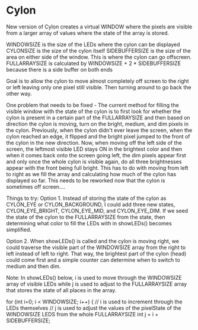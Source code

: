 # Cylon

New version of Cylon creates a virtual WINDOW where the pixels are visible from a larger array of values where the state of the array is stored.

WINDOWSIZE is the size of the LEDs where the cylon can be displayed
CYLONSIZE is the size of the cylon itself
SIDEBUFFERSIZE is the size of the area on either side of the window. This is where the cylon can go offscreen.
FULLARRAYSIZE is calculated by WINDOWSIZE + 2 * SIDEBUFFERSIZE because there is a side buffer on both ends

Goal is to allow the cylon to move almost completely off screen to the right or left leaving only one pixel still visible. Then turning around to go back the other way.

One problem that needs to be fixed - The current method for filling the visible window with the state of the cylon is to first look for whether the cylon is present in a certain part of the FULLARRAYSIZE and then based on direction the cylon is moving, turn on the bright, medium, and dim pixels in the cylon. Previously, when the cylon didn't ever leave the screen, when the cylon reached an edge, it flipped and the bright pixel jumped to the front of the cylon in the new direction. Now, when moving off the left side of the screen, the leftmost visible LED stays ON in the brightest color and then when it comes back onto the screen going left, the dim pixels appear first and only once the whole cylon is visible again, do all three brightnesses appear with the front being full bright. This has to do with moving from left to right as we fill the array and calculating how much of the cylon has displayed so far. This needs to be reworked now that the cylon is sometimes off screen....

Things to try: 
Option 1. Instead of storing the state of the cylon as CYLON_EYE or CYLON_BACKGROUND, I could add three new states, CYLON_EYE_BRIGHT, CYLON_EYE_MID, and CYLON_EYE_DIM. If we seed the state of the cylon to the FULLARRAYSIZE from the state, then determining what color to fill the LEDs with in showLEDs() becomes simplified.

Option 2. When showLEDs() is called and the cylon is moving right, we could traverse the visible part of the WINDOWSIZE array from the right to left instead of left to right. That way, the brightest part of the cylon (head) could come first and a simple counter can determine when to switch to medium and then dim.

Note: In showLEDs() below, i is used to move through the WINDOWSIZE array of visible LEDs while j is used to adjust to the FULLARRAYSIZE array that stores the state of all places in the array.

for (int i=0; i < WINDOWSIZE; i++)
    {
        // i is used to increment through the LEDs themselves
        // j is used to adjust the values of the pixelState of the WINDOWSIZE LEDS from the whole FULLARRAYSIZE
        int j = i + SIDEBUFFERSIZE;

